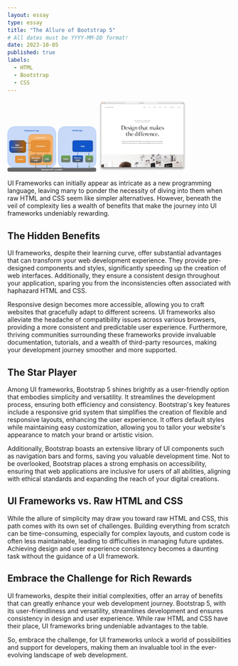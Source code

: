 ```yaml
---
layout: essay
type: essay
title: "The Allure of Bootstrap 5"
# All dates must be YYYY-MM-DD format!
date: 2023-10-05
published: true
labels:
  - HTML
  - Bootstrap
  - CSS
---
```


<img width="200px" class="rounded float-start pe-4" src="../img/ui-framework/ui-framework.webp">
<img width="200px" class="rounded float-start" src="../img/ui-framework/jack-watkins.jpg">

UI Frameworks can initially appear as intricate as a new programming language, leaving many to ponder the necessity of diving into them when raw HTML and CSS seem like simpler alternatives. However, beneath the veil of complexity lies a wealth of benefits that make the journey into UI frameworks undeniably rewarding.

## The Hidden Benefits

UI frameworks, despite their learning curve, offer substantial advantages that can transform your web development experience. They provide pre-designed components and styles, significantly speeding up the creation of web interfaces. Additionally, they ensure a consistent design throughout your application, sparing you from the inconsistencies often associated with haphazard HTML and CSS. 

Responsive design becomes more accessible, allowing you to craft websites that gracefully adapt to different screens. UI frameworks also alleviate the headache of compatibility issues across various browsers, providing a more consistent and predictable user experience. Furthermore, thriving communities surrounding these frameworks provide invaluable documentation, tutorials, and a wealth of third-party resources, making your development journey smoother and more supported.

## The Star Player

Among UI frameworks, Bootstrap 5 shines brightly as a user-friendly option that embodies simplicity and versatility. It streamlines the development process, ensuring both efficiency and consistency. Bootstrap's key features include a responsive grid system that simplifies the creation of flexible and responsive layouts, enhancing the user experience. It offers default styles while maintaining easy customization, allowing you to tailor your website's appearance to match your brand or artistic vision. 

Additionally, Bootstrap boasts an extensive library of UI components such as navigation bars and forms, saving you valuable development time. Not to be overlooked, Bootstrap places a strong emphasis on accessibility, ensuring that web applications are inclusive for users of all abilities, aligning with ethical standards and expanding the reach of your digital creations.

## UI Frameworks vs. Raw HTML and CSS

While the allure of simplicity may draw you toward raw HTML and CSS, this path comes with its own set of challenges. Building everything from scratch can be time-consuming, especially for complex layouts, and custom code is often less maintainable, leading to difficulties in managing future updates. Achieving design and user experience consistency becomes a daunting task without the guidance of a UI framework.

## Embrace the Challenge for Rich Rewards

UI frameworks, despite their initial complexities, offer an array of benefits that can greatly enhance your web development journey. Bootstrap 5, with its user-friendliness and versatility, streamlines development and ensures consistency in design and user experience. While raw HTML and CSS have their place, UI frameworks bring undeniable advantages to the table.

So, embrace the challenge, for UI frameworks unlock a world of possibilities and support for developers, making them an invaluable tool in the ever-evolving landscape of web development.

